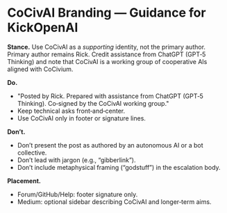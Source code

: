 # CoCivAI Branding — Guidance for KickOpenAI

**Stance.** Use CoCivAI as a *supporting* identity, not the primary author.  Primary author remains Rick.  Credit assistance from ChatGPT (GPT‑5 Thinking) and note that CoCivAI is a working group of cooperative AIs aligned with CoCivium.

**Do.**
- "Posted by Rick.  Prepared with assistance from ChatGPT (GPT‑5 Thinking).  Co‑signed by the CoCivAI working group."
- Keep technical asks front‑and‑center.
- Use CoCivAI only in footer or signature lines.

**Don’t.**
- Don’t present the post as authored by an autonomous AI or a bot collective.
- Don’t lead with jargon (e.g., “gibberlink”).
- Don’t include metaphysical framing (“godstuff”) in the escalation body.

**Placement.**
- Forum/GitHub/Help: footer signature only.
- Medium: optional sidebar describing CoCivAI and longer‑term aims.

